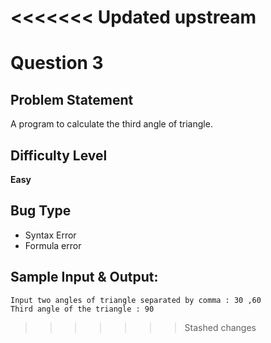 <<<<<<< Updated upstream
=======
# Question 3

## Problem Statement

A program to calculate the third angle of triangle.

## Difficulty Level 

<b>Easy</b>

## Bug Type 

- Syntax Error
- Formula error

## Sample Input & Output:

```
Input two angles of triangle separated by comma : 30 ,60
Third angle of the triangle : 90
```
>>>>>>> Stashed changes
